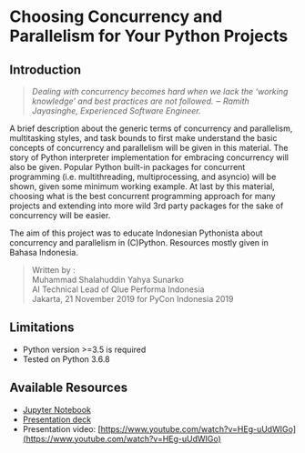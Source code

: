 # Choosing Concurrency and Parallelism for Your Python Projects


## Introduction
> *Dealing with concurrency becomes hard when we lack the ‘working knowledge’ and best practices are not followed. ‒ Ramith Jayasinghe, Experienced Software Engineer.*

A brief description about the generic terms of concurrency and parallelism, multitasking styles, and task bounds to first make understand the basic concepts of concurrency and parallelism will be given in this material. The story of Python interpreter implementation for embracing concurrency will also be given. Popular Python built-in packages for concurrent programming (i.e. multithreading, multiprocessing, and asyncio) will be shown, given some minimum working example. At last by this material, choosing what is the best concurrent programming approach for many projects and extending into more wild 3rd party packages for the sake of concurrency will be easier.

The aim of this project was to educate Indonesian Pythonista about concurrency and parallelism in (C)Python. Resources mostly given in Bahasa Indonesia.

> Written by :  
Muhammad Shalahuddin Yahya Sunarko  
AI Technical Lead of Qlue Performa Indonesia  
Jakarta, 21 November 2019 for PyCon Indonesia 2019  

## Limitations
* Python version >=3.5 is required
* Tested on Python 3.6.8

## Available Resources
* [Jupyter Notebook](https://github.com/muhammadsyahyas/python-concurrency/blob/master/Concurrency.ipynb)
* [Presentation deck](https://github.com/muhammadsyahyas/python-concurrency/blob/master/Qlue-PyConIndonesia2019.pptx.pdf)
* Presentation video: [https://www.youtube.com/watch?v=HEg-uUdWIGo](https://www.youtube.com/watch?v=HEg-uUdWIGo)
